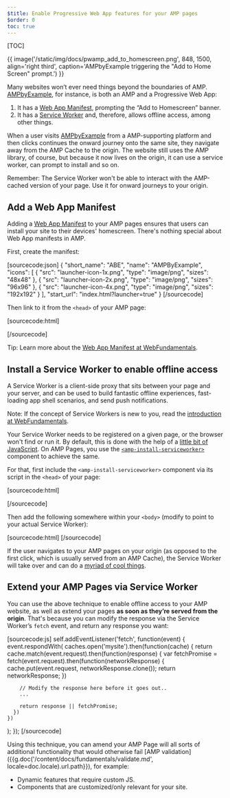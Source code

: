 ```yaml
---
$title: Enable Progressive Web App features for your AMP pages
$order: 0
toc: true
---
```


[TOC]

{{ image('/static/img/docs/pwamp_add_to_homescreen.png', 848, 1500, align='right third', caption='AMPbyExample triggering the "Add to Home Screen" prompt.') }}

Many websites won’t ever need things beyond the boundaries of AMP. [AMPbyExample](http://ampbyexample.com/), for instance, is both an AMP and a Progressive Web App:

1. It has a [Web App Manifest](https://developers.google.com/web/fundamentals/engage-and-retain/web-app-manifest/), prompting the “Add to Homescreen” banner.
1. It has a [Service Worker](https://developers.google.com/web/fundamentals/getting-started/primers/service-workers) and, therefore, allows offline access, among other things.

When a user visits [AMPbyExample](http://ampbyexample.com/) from a AMP-supporting platform and then clicks continues the onward journey onto the same site, they navigate away from the AMP Cache to the origin. The website still uses the AMP library, of course, but because it now lives on the origin, it can use a service worker, can prompt to install and so on.

Remember: The Service Worker won't be able to interact with the AMP-cached version of your page. Use it for onward journeys to your origin.

## Add a Web App Manifest

Adding a [Web App Manifest](https://developers.google.com/web/fundamentals/engage-and-retain/web-app-manifest/) to your AMP pages ensures that users can install your site to their devices' homescreen. There's nothing special about Web App manifests in AMP.

First, create the manifest:

[sourcecode:json]
{
  "short_name": "ABE",
  "name": "AMPByExample",
  "icons": [
    {
      "src": "launcher-icon-1x.png",
      "type": "image/png",
      "sizes": "48x48"
    },
    {
      "src": "launcher-icon-2x.png",
      "type": "image/png",
      "sizes": "96x96"
    },
    {
      "src": "launcher-icon-4x.png",
      "type": "image/png",
      "sizes": "192x192"
    }
  ],
  "start_url": "index.html?launcher=true"
}
[/sourcecode]

Then link to it from the `<head>` of your AMP page:

[sourcecode:html]
<link rel="manifest" href="/manifest.json">
[/sourcecode]

Tip: Learn more about the [Web App Manifest at WebFundamentals](https://developers.google.com/web/fundamentals/engage-and-retain/web-app-manifest/).

## Install a Service Worker to enable offline access

A Service Worker is a client-side proxy that sits between your page and your server, and can be used to build fantastic offline experiences, fast-loading app shell scenarios, and send push notifications.

Note: If the concept of Service Workers is new to you, read the [introduction at WebFundamentals](https://developers.google.com/web/fundamentals/getting-started/primers/service-workers).

Your Service Worker needs to be registered on a given page, or the browser won't find or run it. By default, this is done with the help of a [little bit of JavaScript](https://developers.google.com/web/fundamentals/instant-and-offline/service-worker/registration). On AMP Pages, you use the [`<amp-install-serviceworker>`](/docs/reference/components/amp-install-serviceworker.html) component to achieve the same.

For that, first include the `<amp-install-serviceworker>` component via its script in the `<head>` of your page:

[sourcecode:html]
<script async custom-element="amp-install-serviceworker"
  src="https://cdn.ampproject.org/v0/amp-install-serviceworker-0.1.js"></script>
[/sourcecode]

Then add the following somewhere within your `<body>` (modify to point to your actual Service Worker):

[sourcecode:html]
<amp-install-serviceworker
      src="https://www.your-domain.com/serviceworker.js"
      layout="nodisplay">
</amp-install-serviceworker>
[/sourcecode]

If the user navigates to your AMP pages on your origin (as opposed to the first click, which is usually served from an AMP Cache), the Service Worker will take over and can do a [myriad of cool things](https://developers.google.com/web/fundamentals/instant-and-offline/offline-ux).

## Extend your AMP Pages via Service Worker

You can use the above technique to enable offline access to your AMP website, as well as extend your pages **as soon as they’re served from the origin**. That's because you can modify the response via the Service Worker’s `fetch` event, and return any response you want:

[sourcecode:js]
self.addEventListener('fetch', function(event) {
  event.respondWith(
    caches.open('mysite').then(function(cache) {
      return cache.match(event.request).then(function(response) {
        var fetchPromise = fetch(event.request).then(function(networkResponse) {
          cache.put(event.request, networkResponse.clone());
          return networkResponse;
        })

        // Modify the response here before it goes out..
        ...

        return response || fetchPromise;
      })
    })
  );
});
[/sourcecode]

Using this technique, you can amend your AMP Page will all sorts of additional
functionality that would otherwise fail [AMP validation]({{g.doc('/content/docs/fundamentals/validate.md', locale=doc.locale).url.path}}), for example:

* Dynamic features that require custom JS.
* Components that are customized/only relevant for your site.
